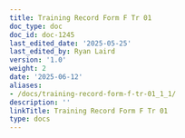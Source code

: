 ```yaml
---
title: Training Record Form F Tr 01
doc_type: doc
doc_id: doc-1245
last_edited_date: '2025-05-25'
last_edited_by: Ryan Laird
version: '1.0'
weight: 2
date: '2025-06-12'
aliases:
- /docs/training-record-form-f-tr-01_1_1/
description: ''
linkTitle: Training Record Form F Tr 01
type: docs
---
```


<!-- Unsupported block type: table_of_contents -->

<!-- Unsupported block type: unsupported -->
